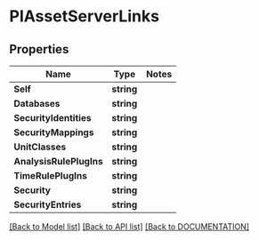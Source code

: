 # PIAssetServerLinks

## Properties
Name | Type | Notes
------------ | ------------- | -------------
**Self** | **string**
**Databases** | **string**
**SecurityIdentities** | **string**
**SecurityMappings** | **string**
**UnitClasses** | **string**
**AnalysisRulePlugIns** | **string**
**TimeRulePlugIns** | **string**
**Security** | **string**
**SecurityEntries** | **string**

[[Back to Model list]](../../DOCUMENTATION.md#documentation-for-models) [[Back to API list]](../../DOCUMENTATION.md#documentation-for-api-endpoints) [[Back to DOCUMENTATION]](../../DOCUMENTATION.md)
